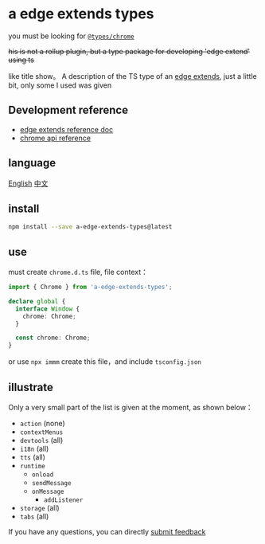# a edge extends types

you must be looking for [`@types/chrome`](https://www.npmjs.com/package/@types/chrome)

~~his is not a rollup plugin, but a type package for developing 'edge extend' using ts~~

like title show。
A description of the TS type of an [edge extends](), just a little bit, only some I used was given

## Development reference

- [edge extends reference doc](https://learn.microsoft.com/en-us/microsoft-edge/extensions-chromium/)
- [chrome api reference](https://developer.chrome.com/docs/extensions/reference/api/tts)

## language

[English](https://github.com/lmssee/npm-a-edge-extends-types/blob/main/README.md) [中文](https://github.com/lmssee/npm-a-edge-extends-types/blob/main/自述文件.md)

## install

```sh
npm install --save a-edge-extends-types@latest
```

## use

must create `chrome.d.ts` file, file context：

```ts
import { Chrome } from 'a-edge-extends-types';

declare global {
  interface Window {
    chrome: Chrome;
  }

  const chrome: Chrome;
}
```

or use `npx immm` create this file，and include `tsconfig.json`

## illustrate

Only a very small part of the list is given at the moment, as shown below：

- `action` (none)
- `contextMenus`
- `devtools` (all)
- `i18n` (all)
- `tts` (all)
- `runtime`
  - `onload`
  - `sendMessage`
  - `onMessage`
    - `addListener`
- `storage` (all)
- `tabs` (all)

If you have any questions, you can directly [submit feedback](https://github.com/lmssee/npm-a-edge-extends-types/issues/new)
